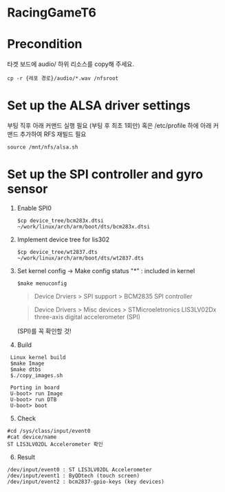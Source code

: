 # RacingGameT6

# Precondition

타겟 보드에 audio/ 하위 리소스를 copy해 주세요.
```
cp -r {레포 경로}/audio/*.wav /nfsroot
```

# Set up the ALSA driver settings

부팅 직후 아래 커맨드 실행 필요 (부팅 후 최초 1회만)
혹은 /etc/profile 하에 아래 커맨드 추가하여 RFS 재빌드 필요

```
source /mnt/nfs/alsa.sh
```

# Set up the SPI controller and gyro sensor
1. Enable SPI0


   ```$cp device_tree/bcm283x.dtsi ~/work/linux/arch/arm/boot/dts/bcm283x.dtsi```
   
2. Implement device tree for lis302


   ```$cp device_tree/wt2837.dts ~/work/linux/arch/arm/boot/dts/wt2837.dts```
   
3. Set kernel config
 -> Make config status "*" : included in kernel
   
   ```$make menuconfig```
   
   >Device Drviers > SPI support > BCM2835 SPI controller

   
   >Device Drivers > Misc devices > STMicroeletronics LIS3LV02Dx three-axis digital accelerometer (SPI)
   

   (SPI)를 꼭 확인할 것!
   

5. Build

  ```
   Linux kernel build
   $make Image
   $make dtbs
   $./copy_images.sh

   Porting in board
   U-boot> run Image
   U-boot> run DTB
   U-boot> boot
```

5. Check
  ```
#cd /sys/class/input/event0
#cat device/name
ST LIS3LV02DL Accelerometer 확인
```

6. Result
```
/dev/input/event0 : ST LIS3LV02DL Accelerometer
/dev/input/event1 : ByQDtech (touch screen)
/dev/input/event2 : bcm2837-gpio-keys (key devices)
```
   
